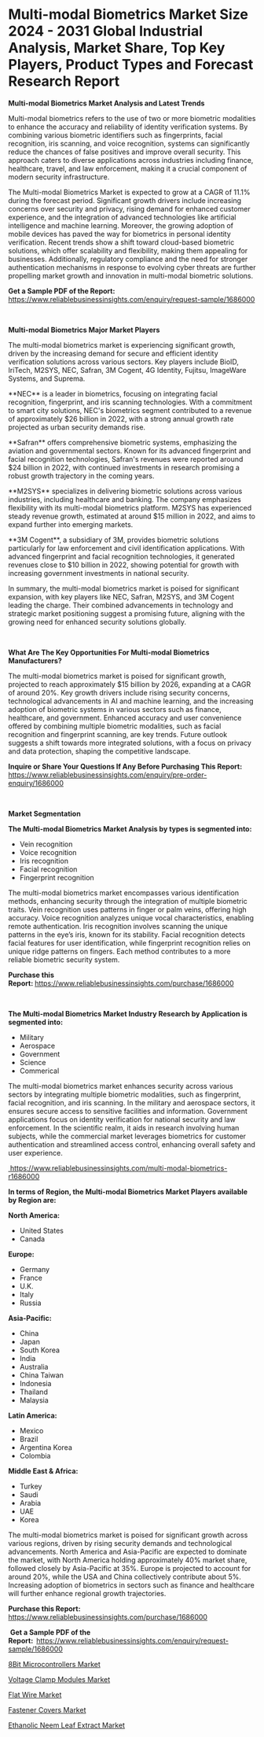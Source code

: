 <p><h1>Multi-modal Biometrics Market Size 2024 - 2031 Global Industrial Analysis, Market Share, Top Key Players, Product Types and Forecast Research Report</h1></p><p><strong>Multi-modal Biometrics Market Analysis and Latest Trends</strong></p>
<p><p>Multi-modal biometrics refers to the use of two or more biometric modalities to enhance the accuracy and reliability of identity verification systems. By combining various biometric identifiers such as fingerprints, facial recognition, iris scanning, and voice recognition, systems can significantly reduce the chances of false positives and improve overall security. This approach caters to diverse applications across industries including finance, healthcare, travel, and law enforcement, making it a crucial component of modern security infrastructure.</p><p>The Multi-modal Biometrics Market is expected to grow at a CAGR of 11.1% during the forecast period. Significant growth drivers include increasing concerns over security and privacy, rising demand for enhanced customer experience, and the integration of advanced technologies like artificial intelligence and machine learning. Moreover, the growing adoption of mobile devices has paved the way for biometrics in personal identity verification. Recent trends show a shift toward cloud-based biometric solutions, which offer scalability and flexibility, making them appealing for businesses. Additionally, regulatory compliance and the need for stronger authentication mechanisms in response to evolving cyber threats are further propelling market growth and innovation in multi-modal biometric solutions.</p></p>
<p><strong>Get a Sample PDF of the Report:&nbsp;</strong> <a href="https://www.reliablebusinessinsights.com/enquiry/request-sample/1686000?utm_campaign=1094&utm_medium=2&utm_source=Github&utm_content=ia&utm_term=06102024&utm_id=multi-modal-biometrics">https://www.reliablebusinessinsights.com/enquiry/request-sample/1686000</a></p>
<p>&nbsp;</p>
<p><strong>Multi-modal Biometrics Major Market Players</strong></p>
<p><p>The multi-modal biometrics market is experiencing significant growth, driven by the increasing demand for secure and efficient identity verification solutions across various sectors. Key players include BioID, IriTech, M2SYS, NEC, Safran, 3M Cogent, 4G Identity, Fujitsu, ImageWare Systems, and Suprema.</p><p>**NEC** is a leader in biometrics, focusing on integrating facial recognition, fingerprint, and iris scanning technologies. With a commitment to smart city solutions, NEC's biometrics segment contributed to a revenue of approximately $26 billion in 2022, with a strong annual growth rate projected as urban security demands rise.</p><p>**Safran** offers comprehensive biometric systems, emphasizing the aviation and governmental sectors. Known for its advanced fingerprint and facial recognition technologies, Safran's revenues were reported around $24 billion in 2022, with continued investments in research promising a robust growth trajectory in the coming years.</p><p>**M2SYS** specializes in delivering biometric solutions across various industries, including healthcare and banking. The company emphasizes flexibility with its multi-modal biometrics platform. M2SYS has experienced steady revenue growth, estimated at around $15 million in 2022, and aims to expand further into emerging markets.</p><p>**3M Cogent**, a subsidiary of 3M, provides biometric solutions particularly for law enforcement and civil identification applications. With advanced fingerprint and facial recognition technologies, it generated revenues close to $10 billion in 2022, showing potential for growth with increasing government investments in national security.</p><p>In summary, the multi-modal biometrics market is poised for significant expansion, with key players like NEC, Safran, M2SYS, and 3M Cogent leading the charge. Their combined advancements in technology and strategic market positioning suggest a promising future, aligning with the growing need for enhanced security solutions globally.</p></p>
<p>&nbsp;</p>
<p><strong>What Are The Key Opportunities For Multi-modal Biometrics Manufacturers?</strong></p>
<p><p>The multi-modal biometrics market is poised for significant growth, projected to reach approximately $15 billion by 2026, expanding at a CAGR of around 20%. Key growth drivers include rising security concerns, technological advancements in AI and machine learning, and the increasing adoption of biometric systems in various sectors such as finance, healthcare, and government. Enhanced accuracy and user convenience offered by combining multiple biometric modalities, such as facial recognition and fingerprint scanning, are key trends. Future outlook suggests a shift towards more integrated solutions, with a focus on privacy and data protection, shaping the competitive landscape.</p></p>
<p><strong>Inquire or Share Your Questions If Any Before Purchasing This Report:</strong> <a href="https://www.reliablebusinessinsights.com/enquiry/pre-order-enquiry/1686000?utm_campaign=1094&utm_medium=2&utm_source=Github&utm_content=ia&utm_term=06102024&utm_id=multi-modal-biometrics">https://www.reliablebusinessinsights.com/enquiry/pre-order-enquiry/1686000</a></p>
<p>&nbsp;</p>
<p><strong>Market Segmentation</strong></p>
<p><strong>The Multi-modal Biometrics Market Analysis by types is segmented into:</strong></p>
<p><ul><li>Vein recognition</li><li>Voice recognition</li><li>Iris recognition</li><li>Facial recognition</li><li>Fingerprint recognition</li></ul></p>
<p><p>The multi-modal biometrics market encompasses various identification methods, enhancing security through the integration of multiple biometric traits. Vein recognition uses patterns in finger or palm veins, offering high accuracy. Voice recognition analyzes unique vocal characteristics, enabling remote authentication. Iris recognition involves scanning the unique patterns in the eye’s iris, known for its stability. Facial recognition detects facial features for user identification, while fingerprint recognition relies on unique ridge patterns on fingers. Each method contributes to a more reliable biometric security system.</p></p>
<p><strong>Purchase this Report:&nbsp;</strong><a href="https://www.reliablebusinessinsights.com/purchase/1686000?utm_campaign=1094&utm_medium=2&utm_source=Github&utm_content=ia&utm_term=06102024&utm_id=multi-modal-biometrics">https://www.reliablebusinessinsights.com/purchase/1686000</a></p>
<p>&nbsp;</p>
<p><strong>The Multi-modal Biometrics Market Industry Research by Application is segmented into:</strong></p>
<p><ul><li>Military</li><li>Aerospace</li><li>Government</li><li>Science</li><li>Commerical</li></ul></p>
<p><p>The multi-modal biometrics market enhances security across various sectors by integrating multiple biometric modalities, such as fingerprint, facial recognition, and iris scanning. In the military and aerospace sectors, it ensures secure access to sensitive facilities and information. Government applications focus on identity verification for national security and law enforcement. In the scientific realm, it aids in research involving human subjects, while the commercial market leverages biometrics for customer authentication and streamlined access control, enhancing overall safety and user experience.</p></p>
<p><a href="https://www.reliablebusinessinsights.com/multi-modal-biometrics-r1686000?utm_campaign=1094&utm_medium=2&utm_source=Github&utm_content=ia&utm_term=06102024&utm_id=multi-modal-biometrics">&nbsp;https://www.reliablebusinessinsights.com/multi-modal-biometrics-r1686000</a></p>
<p><strong>In terms of Region, the Multi-modal Biometrics Market Players available by Region are:</strong></p>
<p>
    <p> <strong> North America: </strong>
        <ul>
            <li>United States</li>
            <li>Canada</li>
        </ul>
        </p> 
    <p> <strong> Europe: </strong>
        <ul>
            <li>Germany</li>
            <li>France</li>
            <li>U.K.</li>
            <li>Italy</li>
            <li>Russia</li>
        </ul>
        </p> 
    <p> <strong> Asia-Pacific: </strong>
        <ul>
            <li>China</li>
            <li>Japan</li>
            <li>South Korea</li>
            <li>India</li>
            <li>Australia</li>
            <li>China Taiwan</li>
            <li>Indonesia</li>
            <li>Thailand</li>
            <li>Malaysia</li>
        </ul>
        </p> 
    <p> <strong> Latin America: </strong>
        <ul>
            <li>Mexico</li>
            <li>Brazil</li>
            <li>Argentina Korea</li>
            <li>Colombia</li>
        </ul>
        </p> 
    <p> <strong> Middle East & Africa: </strong>
        <ul>
            <li>Turkey</li>
            <li>Saudi</li>
            <li>Arabia</li>
            <li>UAE</li>
            <li>Korea</li>
        </ul>
    </p>
    </p>
<p><p>The multi-modal biometrics market is poised for significant growth across various regions, driven by rising security demands and technological advancements. North America and Asia-Pacific are expected to dominate the market, with North America holding approximately 40% market share, followed closely by Asia-Pacific at 35%. Europe is projected to account for around 20%, while the USA and China collectively contribute about 5%. Increasing adoption of biometrics in sectors such as finance and healthcare will further enhance regional growth trajectories.</p></p>
<p><strong>Purchase this Report: </strong><a href="https://www.reliablebusinessinsights.com/purchase/1686000?utm_campaign=1094&utm_medium=2&utm_source=Github&utm_content=ia&utm_term=06102024&utm_id=multi-modal-biometrics">https://www.reliablebusinessinsights.com/purchase/1686000</a></p>
<p>&nbsp;<strong>Get a Sample PDF of the Report:&nbsp;&nbsp;</strong><a href="https://www.reliablebusinessinsights.com/enquiry/request-sample/1686000?utm_campaign=1094&utm_medium=2&utm_source=Github&utm_content=ia&utm_term=06102024&utm_id=multi-modal-biometrics">https://www.reliablebusinessinsights.com/enquiry/request-sample/1686000</a></p>
<p><strong></strong></p>
<p><p><a href="https://issuu.com/reportprime-2/docs/8bit-microcontrollers-market-size-2_92ca416ae15e5f?utm_campaign=1094&utm_medium=2&utm_source=Github&utm_content=ia&utm_term=06102024&utm_id=multi-modal-biometrics">8Bit Microcontrollers Market</a></p><p><a href="https://issuu.com/reportprime-2/docs/voltage-clamp-modules-market-size-2_d9a4dc642ebed6?utm_campaign=1094&utm_medium=2&utm_source=Github&utm_content=ia&utm_term=06102024&utm_id=multi-modal-biometrics">Voltage Clamp Modules Market</a></p><p><a href="https://www.linkedin.com/pulse/flat-wire-market-investigation-industry-evolution-forecast-63n1e?utm_campaign=1094&utm_medium=2&utm_source=Github&utm_content=ia&utm_term=06102024&utm_id=multi-modal-biometrics">Flat Wire Market</a></p><p><a href="https://www.linkedin.com/pulse/fastener-covers-industry-sector-new-technologies-market-impact-ca7ke?utm_campaign=1094&utm_medium=2&utm_source=Github&utm_content=ia&utm_term=06102024&utm_id=multi-modal-biometrics">Fastener Covers Market</a></p><p><a href="https://github.com/NathanColeman327/Market-Research-Report-List-1/blob/main/ethanolic-neem-leaf-extract-market.md?utm_campaign=1094&utm_medium=2&utm_source=Github&utm_content=ia&utm_term=06102024&utm_id=multi-modal-biometrics">Ethanolic Neem Leaf Extract Market</a></p></p>